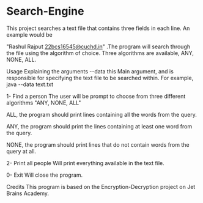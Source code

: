 # Search-Engine

This project searches a text file that contains three fields in each line. An example would be

"Rashul Rajput 22bcs16545@cuchd.in" .The program will search through the file using the algorithm of choice. Three algorithms are available, ANY, NONE, ALL.

Usage
Explaining the arguments
--data
this Main argument, and is responsible for specifying the text file to be searched within. For example, java --data text.txt

1- Find a person
The user will be prompt to choose from three different algorithms "ANY, NONE, ALL"

ALL, the program should print lines containing all the words from the query.

ANY, the program should print the lines containing at least one word from the query.

NONE, the program should print lines that do not contain words from the query at all.

2- Print all people
Will print everything available in the text file.

0- Exit
Will close the program.

Credits
This program is based on the Encryption-Decryption project on Jet Brains Academy.
